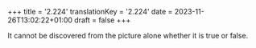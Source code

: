 +++
title = '2.224'
translationKey = '2.224'
date = 2023-11-26T13:02:22+01:00
draft = false
+++

It cannot be discovered from the picture alone whether it is true or false.
